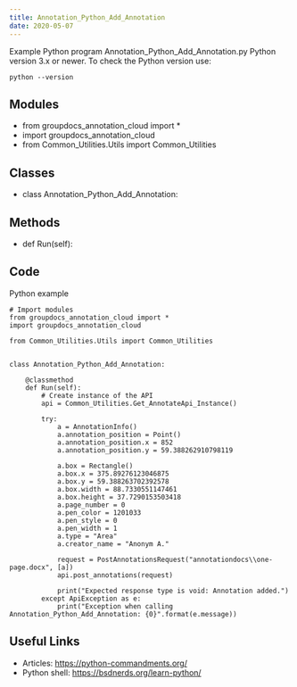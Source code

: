 ```yaml
---
title: Annotation_Python_Add_Annotation
date: 2020-05-07
---
```

Example Python program Annotation_Python_Add_Annotation.py
Python version 3.x or newer.
To check the Python version use:

    python --version

## Modules

* from groupdocs_annotation_cloud import *
* import groupdocs_annotation_cloud
* from Common_Utilities.Utils import Common_Utilities

## Classes

* class Annotation_Python_Add_Annotation:

## Methods

* def Run(self):

## Code

Python example

    # Import modules
    from groupdocs_annotation_cloud import *
    import groupdocs_annotation_cloud
    
    from Common_Utilities.Utils import Common_Utilities
    
    
    class Annotation_Python_Add_Annotation:
        
        @classmethod
        def Run(self):
            # Create instance of the API
            api = Common_Utilities.Get_AnnotateApi_Instance()
            
            try:        
                a = AnnotationInfo()
                a.annotation_position = Point()
                a.annotation_position.x = 852
                a.annotation_position.y = 59.388262910798119
                
                a.box = Rectangle()
                a.box.x = 375.89276123046875
                a.box.y = 59.388263702392578
                a.box.width = 88.7330551147461
                a.box.height = 37.7290153503418
                a.page_number = 0
                a.pen_color = 1201033
                a.pen_style = 0
                a.pen_width = 1
                a.type = "Area"
                a.creator_name = "Anonym A."    
                
                request = PostAnnotationsRequest("annotationdocs\\one-page.docx", [a])
                api.post_annotations(request)
                
                print("Expected response type is void: Annotation added.")
            except ApiException as e:
                print("Exception when calling Annotation_Python_Add_Annotation: {0}".format(e.message))

## Useful Links

- Articles: https://python-commandments.org/
- Python shell: https://bsdnerds.org/learn-python/
